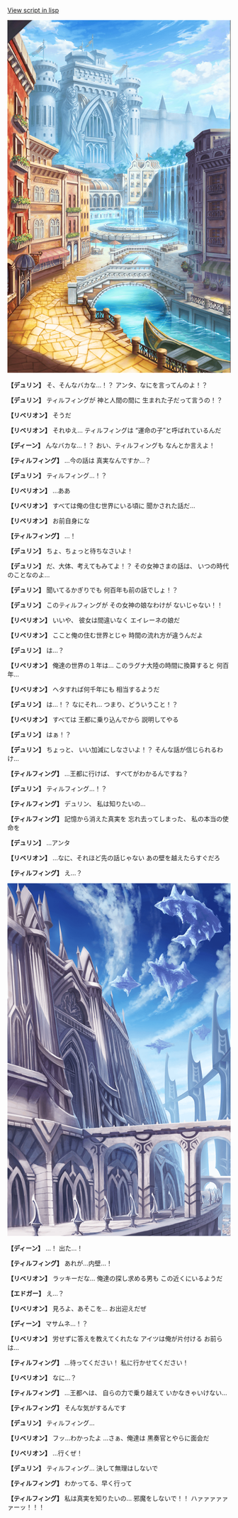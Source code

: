 [View script in lisp](../scripts/1750602.txt)

![006_town.png](../images/backgrounds/006_town.png)

**【デュリン】**
そ、そんなバカな…！？
アンタ、なにを言ってんのよ！？

**【デュリン】**
ティルフィングが
神と人間の間に
生まれた子だって言うの！？

**【リベリオン】**
そうだ

**【リベリオン】**
それゆえ…
ティルフィングは
“運命の子”と呼ばれているんだ

**【ディーン】**
んなバカな…！？
おい、ティルフィングも
なんとか言えよ！

**【ティルフィング】**
…今の話は
真実なんですか…？

**【デュリン】**
ティルフィング…！？

**【リベリオン】**
…ああ

**【リベリオン】**
すべては俺の住む世界にいる頃に
聞かされた話だ…

**【リベリオン】**
お前自身にな

**【ティルフィング】**
…！

**【デュリン】**
ちょ、ちょっと待ちなさいよ！

**【デュリン】**
だ、大体、考えてもみてよ！？
その女神さまの話は、
いつの時代のことなのよ…

**【デュリン】**
聞いてるかぎりでも
何百年も前の話でしょ！？

**【デュリン】**
このティルフィングが
その女神の娘なわけが
ないじゃない！！

**【リベリオン】**
いいや、
彼女は間違いなく
エイレーネの娘だ

**【リベリオン】**
ここと俺の住む世界とじゃ
時間の流れ方が違うんだよ

**【デュリン】**
は…？

**【リベリオン】**
俺達の世界の１年は…
このラグナ大陸の時間に換算すると
何百年…

**【リベリオン】**
ヘタすれば何千年にも
相当するようだ

**【デュリン】**
は…！？
なにそれ…
つまり、どういうこと！？

**【リベリオン】**
すべては
王都に乗り込んでから
説明してやる

**【デュリン】**
はぁ！？

**【デュリン】**
ちょっと、
いい加減にしなさいよ！？
そんな話が信じられるわけ…

**【ティルフィング】**
…王都に行けば、
すべてがわかるんですね？

**【デュリン】**
ティルフィング…！？

**【ティルフィング】**
デュリン、
私は知りたいの…

**【ティルフィング】**
記憶から消えた真実を
忘れ去ってしまった、
私の本当の使命を

**【デュリン】**
…アンタ

**【リベリオン】**
…なに、それほど先の話じゃない
あの壁を越えたらすぐだろ

**【ティルフィング】**
え…？

![castle_wall.png](../images/backgrounds/castle_wall.png)

**【ディーン】**
…！
出た…！

**【ティルフィング】**
あれが…内壁…！

**【リベリオン】**
ラッキーだな…
俺達の探し求める男も
この近くにいるようだ

**【エドガー】**
え…？

**【リベリオン】**
見ろよ、あそこを…
お出迎えだぜ

**【ディーン】**
マサムネ…！？

**【リベリオン】**
労せずに答えを教えてくれたな
アイツは俺が片付ける
お前らは…

**【ティルフィング】**
…待ってください！
私に行かせてください！

**【リベリオン】**
なに…？

**【ティルフィング】**
…王都へは、
自らの力で乗り越えて
いかなきゃいけない…

**【ティルフィング】**
そんな気がするんです

**【デュリン】**
ティルフィング…

**【リベリオン】**
フッ…わかったよ
…さぁ、俺達は
黒奏官とやらに面会だ

**【リベリオン】**
…行くぜ！

**【デュリン】**
ティルフィング…
決して無理はしないで

**【ティルフィング】**
わかってる、早く行って

**【ティルフィング】**
私は真実を知りたいの…
邪魔をしないで！！
ハァァァァァァーッ！！！
